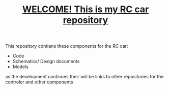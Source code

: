 <HTML>
  <header>
    <h1> <strong><u>WELCOME! This is my RC car repository</u></strong></h1>
  </header>
  <body>
    <c> This repository contians these components for the RC car:
      <ul>
        <li>Code</li>
        <li>Schematics/ Design documents</li>
        <li>Models</li>
      </ul>
    <c> as the development continues their will be links to other repositories for the controler and other components
  </body>
</HTML>
